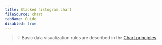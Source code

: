 ```yaml
---
title: Stacked histogram chart
fileSource: chart
tabName: Guide
disabled: true
---
```


> 💡 Basic data visualization rules are described in the [Chart principles](/data-display/chart/).
